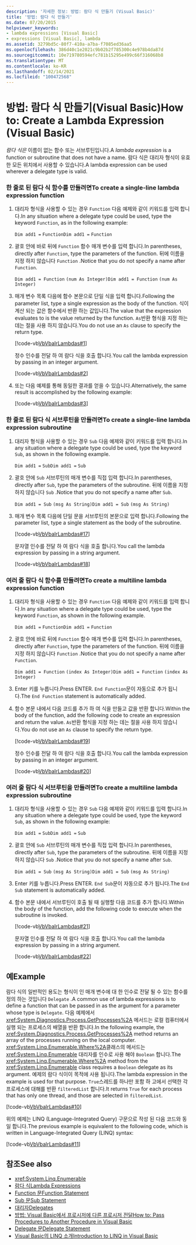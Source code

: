 ```yaml
---
description: '자세한 정보: 방법: 람다 식 만들기 (Visual Basic)'
title: '방법: 람다 식 만들기'
ms.date: 07/20/2015
helpviewer_keywords:
- lambda expressions [Visual Basic]
- expressions [Visual Basic], lambda
ms.assetid: 3279bd5c-80f7-410a-a7ba-f7085ed36aa5
ms.openlocfilehash: 386d40c1e2021c9b02b2f785300c4e978b4da87d
ms.sourcegitcommit: 10e719780594efc781b15295e499c66f316068b8
ms.translationtype: MT
ms.contentlocale: ko-KR
ms.lasthandoff: 02/14/2021
ms.locfileid: "100472568"
---
```

# <a name="how-to-create-a-lambda-expression-visual-basic"></a><span data-ttu-id="a43fb-103">방법: 람다 식 만들기(Visual Basic)</span><span class="sxs-lookup"><span data-stu-id="a43fb-103">How to: Create a Lambda Expression (Visual Basic)</span></span>

<span data-ttu-id="a43fb-104">*람다 식은* 이름이 없는 함수 또는 서브루틴입니다.</span><span class="sxs-lookup"><span data-stu-id="a43fb-104">A *lambda expression* is a function or subroutine that does not have a name.</span></span> <span data-ttu-id="a43fb-105">람다 식은 대리자 형식이 유효한 모든 위치에서 사용할 수 있습니다.</span><span class="sxs-lookup"><span data-stu-id="a43fb-105">A lambda expression can be used wherever a delegate type is valid.</span></span>  
  
### <a name="to-create-a-single-line-lambda-expression-function"></a><span data-ttu-id="a43fb-106">한 줄로 된 람다 식 함수를 만들려면</span><span class="sxs-lookup"><span data-stu-id="a43fb-106">To create a single-line lambda expression function</span></span>  
  
1. <span data-ttu-id="a43fb-107">대리자 형식을 사용할 수 있는 경우 `Function` 다음 예제와 같이 키워드를 입력 합니다.</span><span class="sxs-lookup"><span data-stu-id="a43fb-107">In any situation where a delegate type could be used, type the keyword `Function`, as in the following example:</span></span>  
  
     <span data-ttu-id="a43fb-108">`Dim add1 =`   `Function`</span><span class="sxs-lookup"><span data-stu-id="a43fb-108">`Dim add1 =`   `Function`</span></span>  
  
2. <span data-ttu-id="a43fb-109">괄호 안에 바로 뒤에 `Function` 함수 매개 변수를 입력 합니다.</span><span class="sxs-lookup"><span data-stu-id="a43fb-109">In parentheses, directly after `Function`, type the parameters of the function.</span></span> <span data-ttu-id="a43fb-110">뒤에 이름을 지정 하지 않습니다 `Function` .</span><span class="sxs-lookup"><span data-stu-id="a43fb-110">Notice that you do not specify a name after `Function`.</span></span>  
  
     <span data-ttu-id="a43fb-111">`Dim add1 = Function`   `(num As Integer)`</span><span class="sxs-lookup"><span data-stu-id="a43fb-111">`Dim add1 = Function`   `(num As Integer)`</span></span>  
  
3. <span data-ttu-id="a43fb-112">매개 변수 목록 다음에 함수 본문으로 단일 식을 입력 합니다.</span><span class="sxs-lookup"><span data-stu-id="a43fb-112">Following the parameter list, type a single expression as the body of the function.</span></span> <span data-ttu-id="a43fb-113">식이 계산 되는 값은 함수에서 반환 하는 값입니다.</span><span class="sxs-lookup"><span data-stu-id="a43fb-113">The value that the expression evaluates to is the value returned by the function.</span></span> <span data-ttu-id="a43fb-114">`As`반환 형식을 지정 하는 데는 절을 사용 하지 않습니다.</span><span class="sxs-lookup"><span data-stu-id="a43fb-114">You do not use an `As` clause to specify the return type.</span></span>  
  
     [!code-vb[VbVbalrLambdas#1](~/samples/snippets/visualbasic/VS_Snippets_VBCSharp/VbVbalrLambdas/VB/Class1.vb#1)]  
  
     <span data-ttu-id="a43fb-115">정수 인수를 전달 하 여 람다 식을 호출 합니다.</span><span class="sxs-lookup"><span data-stu-id="a43fb-115">You call the lambda expression by passing in an integer argument.</span></span>  
  
     [!code-vb[VbVbalrLambdas#2](~/samples/snippets/visualbasic/VS_Snippets_VBCSharp/VbVbalrLambdas/VB/Class1.vb#2)]  
  
4. <span data-ttu-id="a43fb-116">또는 다음 예제를 통해 동일한 결과를 얻을 수 있습니다.</span><span class="sxs-lookup"><span data-stu-id="a43fb-116">Alternatively, the same result is accomplished by the following example:</span></span>  
  
     [!code-vb[VbVbalrLambdas#3](~/samples/snippets/visualbasic/VS_Snippets_VBCSharp/VbVbalrLambdas/VB/Class1.vb#3)]  
  
### <a name="to-create-a-single-line-lambda-expression-subroutine"></a><span data-ttu-id="a43fb-117">한 줄로 된 람다 식 서브루틴을 만들려면</span><span class="sxs-lookup"><span data-stu-id="a43fb-117">To create a single-line lambda expression subroutine</span></span>  
  
1. <span data-ttu-id="a43fb-118">대리자 형식을 사용할 수 있는 경우 `Sub` 다음 예제와 같이 키워드를 입력 합니다.</span><span class="sxs-lookup"><span data-stu-id="a43fb-118">In any situation where a delegate type could be used, type the keyword `Sub`, as shown in the following example.</span></span>  
  
     <span data-ttu-id="a43fb-119">`Dim add1 =`   `Sub`</span><span class="sxs-lookup"><span data-stu-id="a43fb-119">`Dim add1 =`   `Sub`</span></span>  
  
2. <span data-ttu-id="a43fb-120">괄호 안에 `Sub` 서브루틴의 매개 변수를 직접 입력 합니다.</span><span class="sxs-lookup"><span data-stu-id="a43fb-120">In parentheses, directly after `Sub`, type the parameters of the subroutine.</span></span> <span data-ttu-id="a43fb-121">뒤에 이름을 지정 하지 않습니다 `Sub` .</span><span class="sxs-lookup"><span data-stu-id="a43fb-121">Notice that you do not specify a name after `Sub`.</span></span>  
  
     <span data-ttu-id="a43fb-122">`Dim add1 = Sub`   `(msg As String)`</span><span class="sxs-lookup"><span data-stu-id="a43fb-122">`Dim add1 = Sub`   `(msg As String)`</span></span>  
  
3. <span data-ttu-id="a43fb-123">매개 변수 목록 다음에 단일 문을 서브루틴의 본문으로 입력 합니다.</span><span class="sxs-lookup"><span data-stu-id="a43fb-123">Following the parameter list, type a single statement as the body of the subroutine.</span></span>  
  
     [!code-vb[VbVbalrLambdas#17](~/samples/snippets/visualbasic/VS_Snippets_VBCSharp/VbVbalrLambdas/VB/Class1.vb#17)]  
  
     <span data-ttu-id="a43fb-124">문자열 인수를 전달 하 여 람다 식을 호출 합니다.</span><span class="sxs-lookup"><span data-stu-id="a43fb-124">You call the lambda expression by passing in a string argument.</span></span>  
  
     [!code-vb[VbVbalrLambdas#18](~/samples/snippets/visualbasic/VS_Snippets_VBCSharp/VbVbalrLambdas/VB/Class1.vb#18)]  
  
### <a name="to-create-a-multiline-lambda-expression-function"></a><span data-ttu-id="a43fb-125">여러 줄 람다 식 함수를 만들려면</span><span class="sxs-lookup"><span data-stu-id="a43fb-125">To create a multiline lambda expression function</span></span>  
  
1. <span data-ttu-id="a43fb-126">대리자 형식을 사용할 수 있는 경우 `Function` 다음 예제와 같이 키워드를 입력 합니다.</span><span class="sxs-lookup"><span data-stu-id="a43fb-126">In any situation where a delegate type could be used, type the keyword `Function`, as shown in the following example.</span></span>  
  
     <span data-ttu-id="a43fb-127">`Dim add1 =`   `Function`</span><span class="sxs-lookup"><span data-stu-id="a43fb-127">`Dim add1 =`   `Function`</span></span>  
  
2. <span data-ttu-id="a43fb-128">괄호 안에 바로 뒤에 `Function` 함수 매개 변수를 입력 합니다.</span><span class="sxs-lookup"><span data-stu-id="a43fb-128">In parentheses, directly after `Function`, type the parameters of the function.</span></span> <span data-ttu-id="a43fb-129">뒤에 이름을 지정 하지 않습니다 `Function` .</span><span class="sxs-lookup"><span data-stu-id="a43fb-129">Notice that you do not specify a name after `Function`.</span></span>  
  
     <span data-ttu-id="a43fb-130">`Dim add1 = Function`   `(index As Integer)`</span><span class="sxs-lookup"><span data-stu-id="a43fb-130">`Dim add1 = Function`   `(index As Integer)`</span></span>  
  
3. <span data-ttu-id="a43fb-131">Enter 키를 누릅니다.</span><span class="sxs-lookup"><span data-stu-id="a43fb-131">Press ENTER.</span></span> <span data-ttu-id="a43fb-132">`End Function`문이 자동으로 추가 됩니다.</span><span class="sxs-lookup"><span data-stu-id="a43fb-132">The `End Function` statement is automatically added.</span></span>  
  
4. <span data-ttu-id="a43fb-133">함수 본문 내에서 다음 코드를 추가 하 여 식을 만들고 값을 반환 합니다.</span><span class="sxs-lookup"><span data-stu-id="a43fb-133">Within the body of the function, add the following code to create an expression and return the value.</span></span> <span data-ttu-id="a43fb-134">`As`반환 형식을 지정 하는 데는 절을 사용 하지 않습니다.</span><span class="sxs-lookup"><span data-stu-id="a43fb-134">You do not use an `As` clause to specify the return type.</span></span>  
  
     [!code-vb[VbVbalrLambdas#19](~/samples/snippets/visualbasic/VS_Snippets_VBCSharp/VbVbalrLambdas/VB/Class1.vb#19)]  
  
     <span data-ttu-id="a43fb-135">정수 인수를 전달 하 여 람다 식을 호출 합니다.</span><span class="sxs-lookup"><span data-stu-id="a43fb-135">You call the lambda expression by passing in an integer argument.</span></span>  
  
     [!code-vb[VbVbalrLambdas#20](~/samples/snippets/visualbasic/VS_Snippets_VBCSharp/VbVbalrLambdas/VB/Class1.vb#20)]  
  
### <a name="to-create-a-multiline-lambda-expression-subroutine"></a><span data-ttu-id="a43fb-136">여러 줄 람다 식 서브루틴을 만들려면</span><span class="sxs-lookup"><span data-stu-id="a43fb-136">To create a multiline lambda expression subroutine</span></span>  
  
1. <span data-ttu-id="a43fb-137">대리자 형식을 사용할 수 있는 경우 `Sub` 다음 예제와 같이 키워드를 입력 합니다.</span><span class="sxs-lookup"><span data-stu-id="a43fb-137">In any situation where a delegate type could be used, type the keyword `Sub`, as shown in the following example:</span></span>  
  
     <span data-ttu-id="a43fb-138">`Dim add1 =`   `Sub`</span><span class="sxs-lookup"><span data-stu-id="a43fb-138">`Dim add1 =`   `Sub`</span></span>  
  
2. <span data-ttu-id="a43fb-139">괄호 안에 `Sub` 서브루틴의 매개 변수를 직접 입력 합니다.</span><span class="sxs-lookup"><span data-stu-id="a43fb-139">In parentheses, directly after `Sub`, type the parameters of the subroutine.</span></span> <span data-ttu-id="a43fb-140">뒤에 이름을 지정 하지 않습니다 `Sub` .</span><span class="sxs-lookup"><span data-stu-id="a43fb-140">Notice that you do not specify a name after `Sub`.</span></span>  
  
     <span data-ttu-id="a43fb-141">`Dim add1 = Sub`  `(msg As String)`</span><span class="sxs-lookup"><span data-stu-id="a43fb-141">`Dim add1 = Sub`  `(msg As String)`</span></span>  
  
3. <span data-ttu-id="a43fb-142">Enter 키를 누릅니다.</span><span class="sxs-lookup"><span data-stu-id="a43fb-142">Press ENTER.</span></span> <span data-ttu-id="a43fb-143">`End Sub`문이 자동으로 추가 됩니다.</span><span class="sxs-lookup"><span data-stu-id="a43fb-143">The `End Sub` statement is automatically added.</span></span>  
  
4. <span data-ttu-id="a43fb-144">함수 본문 내에서 서브루틴이 호출 될 때 실행할 다음 코드를 추가 합니다.</span><span class="sxs-lookup"><span data-stu-id="a43fb-144">Within the body of the function, add the following code to execute when the subroutine is invoked.</span></span>  
  
     [!code-vb[VbVbalrLambdas#21](~/samples/snippets/visualbasic/VS_Snippets_VBCSharp/VbVbalrLambdas/VB/Class1.vb#21)]  
  
     <span data-ttu-id="a43fb-145">문자열 인수를 전달 하 여 람다 식을 호출 합니다.</span><span class="sxs-lookup"><span data-stu-id="a43fb-145">You call the lambda expression by passing in a string argument.</span></span>  
  
     [!code-vb[VbVbalrLambdas#22](~/samples/snippets/visualbasic/VS_Snippets_VBCSharp/VbVbalrLambdas/VB/Class1.vb#22)]  
  
## <a name="example"></a><span data-ttu-id="a43fb-146">예</span><span class="sxs-lookup"><span data-stu-id="a43fb-146">Example</span></span>  

 <span data-ttu-id="a43fb-147">람다 식의 일반적인 용도는 형식이 인 매개 변수에 대 한 인수로 전달 될 수 있는 함수를 정의 하는 것입니다 `Delegate` .</span><span class="sxs-lookup"><span data-stu-id="a43fb-147">A common use of lambda expressions is to define a function that can be passed in as the argument for a parameter whose type is `Delegate`.</span></span> <span data-ttu-id="a43fb-148">다음 예제에서 <xref:System.Diagnostics.Process.GetProcesses%2A> 메서드는 로컬 컴퓨터에서 실행 되는 프로세스의 배열을 반환 합니다.</span><span class="sxs-lookup"><span data-stu-id="a43fb-148">In the following example, the <xref:System.Diagnostics.Process.GetProcesses%2A> method returns an array of the processes running on the local computer.</span></span> <span data-ttu-id="a43fb-149"><xref:System.Linq.Enumerable.Where%2A>클래스의 메서드는 <xref:System.Linq.Enumerable> 대리자를 인수로 사용 해야 `Boolean` 합니다.</span><span class="sxs-lookup"><span data-stu-id="a43fb-149">The <xref:System.Linq.Enumerable.Where%2A> method from the <xref:System.Linq.Enumerable> class requires a `Boolean` delegate as its argument.</span></span> <span data-ttu-id="a43fb-150">예제의 람다 식이이 목적에 사용 됩니다.</span><span class="sxs-lookup"><span data-stu-id="a43fb-150">The lambda expression in the example is used for that purpose.</span></span> <span data-ttu-id="a43fb-151">`True`스레드를 하나만 포함 하 고에서 선택한 각 프로세스에 대해를 반환 `filteredList` 합니다.</span><span class="sxs-lookup"><span data-stu-id="a43fb-151">It returns `True` for each process that has only one thread, and those are selected in `filteredList`.</span></span>  
  
 [!code-vb[VbVbalrLambdas#10](~/samples/snippets/visualbasic/VS_Snippets_VBCSharp/VbVbalrLambdas/VB/Class4.vb#10)]  
  
 <span data-ttu-id="a43fb-152">위의 예제는 LINQ (Language-Integrated Query) 구문으로 작성 된 다음 코드와 동일 합니다.</span><span class="sxs-lookup"><span data-stu-id="a43fb-152">The previous example is equivalent to the following code, which is written in Language-Integrated Query (LINQ) syntax:</span></span>  
  
 [!code-vb[VbVbalrLambdas#11](~/samples/snippets/visualbasic/VS_Snippets_VBCSharp/VbVbalrLambdas/VB/Class5.vb#11)]  
  
## <a name="see-also"></a><span data-ttu-id="a43fb-153">참조</span><span class="sxs-lookup"><span data-stu-id="a43fb-153">See also</span></span>

- <xref:System.Linq.Enumerable>
- [<span data-ttu-id="a43fb-154">람다 식</span><span class="sxs-lookup"><span data-stu-id="a43fb-154">Lambda Expressions</span></span>](./lambda-expressions.md)
- [<span data-ttu-id="a43fb-155">Function 문</span><span class="sxs-lookup"><span data-stu-id="a43fb-155">Function Statement</span></span>](../../../language-reference/statements/function-statement.md)
- [<span data-ttu-id="a43fb-156">Sub 문</span><span class="sxs-lookup"><span data-stu-id="a43fb-156">Sub Statement</span></span>](../../../language-reference/statements/sub-statement.md)
- [<span data-ttu-id="a43fb-157">대리자</span><span class="sxs-lookup"><span data-stu-id="a43fb-157">Delegates</span></span>](../delegates/index.md)
- [<span data-ttu-id="a43fb-158">방법: Visual Basic에서 프로시저에 다른 프로시저 전달</span><span class="sxs-lookup"><span data-stu-id="a43fb-158">How to: Pass Procedures to Another Procedure in Visual Basic</span></span>](../delegates/how-to-pass-procedures-to-another-procedure.md)
- [<span data-ttu-id="a43fb-159">Delegate 문</span><span class="sxs-lookup"><span data-stu-id="a43fb-159">Delegate Statement</span></span>](../../../language-reference/statements/delegate-statement.md)
- [<span data-ttu-id="a43fb-160">Visual Basic의 LINQ 소개</span><span class="sxs-lookup"><span data-stu-id="a43fb-160">Introduction to LINQ in Visual Basic</span></span>](../linq/introduction-to-linq.md)
